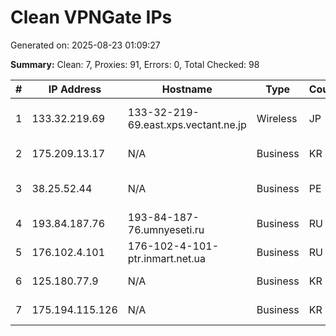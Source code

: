 # Clean VPNGate IPs
Generated on: 2025-08-23 01:09:27

**Summary:** Clean: 7, Proxies: 91, Errors: 0, Total Checked: 98

| # | IP Address | Hostname | Type | Country | Provider |
|---|------------|----------|------|---------|----------|
| 1 | 133.32.219.69 | 133-32-219-69.east.xps.vectant.ne.jp | Wireless | JP | ARTERIA Networks Corporation |
| 2 | 175.209.13.17 | N/A | Business | KR | Korea Telecom |
| 3 | 38.25.52.44 | N/A | Business | PE | WI-NET TELECOM S.A.C. |
| 4 | 193.84.187.76 | 193-84-187-76.umnyeseti.ru | Business | RU | Grand Ltd |
| 5 | 176.102.4.101 | 176-102-4-101-ptr.inmart.net.ua | Business | RU | INMART.UA LLC |
| 6 | 125.180.77.9 | N/A | Business | KR | LG POWERCOMM |
| 7 | 175.194.115.126 | N/A | Business | KR | Korea Telecom |
